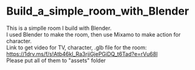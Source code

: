 # Build_a_simple_room_with_Blender
This is a simplle room I build with Blender.   
I used Blender to make the room, then use Mixamo to make action for character.   
Link to get video for TV, character, .glb file for the room: https://1drv.ms/f/s!Atb46kl_Ra3rjiGjePGiDQ_t6Tad?e=rVu68l   
Please put all of them to "assets" folder
